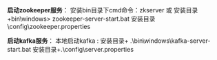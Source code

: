 **启动zookeeper服务**：
安装bin目录下cmd命令：zkserver
或 安装目录+bin\windows> zookeeper-server-start.bat 安装目录\config\zookeeper.properties

**启动kafka服务**：
本地启动kafka :  安装目录+ .\bin\windows\kafka-server-start.bat 安装目录+.\config\server.properties

